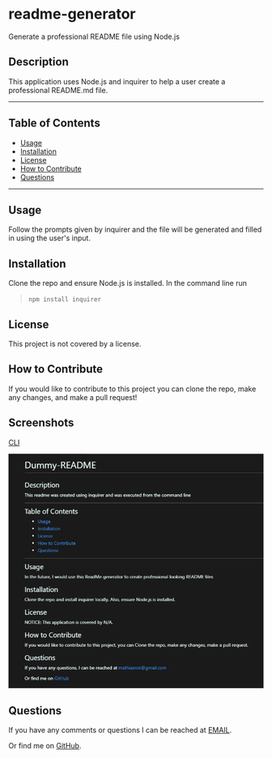 # readme-generator
Generate a professional README file using Node.js

## Description
This application uses Node.js and inquirer to help a user create a professional README.md file.

----------------------------------

## Table of Contents

* [Usage](#usage)
* [Installation](#installation)
* [License](#license)
* [How to Contribute](#How-to-Contribute)
* [Questions](#questions)

----------------------------------

## Usage
Follow the prompts given by inquirer and the file will be generated and filled in using 
the user's input.

## Installation
Clone the repo and ensure Node.js is installed. In the command line run 
> `npm install inquirer`

## License
This project is not covered by a license.

## How to Contribute
If you would like to contribute to this project you can clone the repo, make any changes, and make a pull request!

## Screenshots

[CLI](https://github.com/MRomano84/readme-generator/blob/main/screenshots/cliSS.PNG)

![Dummy](./screenshots/dummySS.png)

## Questions
If you have any comments or questions I can be reached at [EMAIL](mathiasrok@gmail.com).

Or find me on [GitHub](https://github.com/MRomano84).
